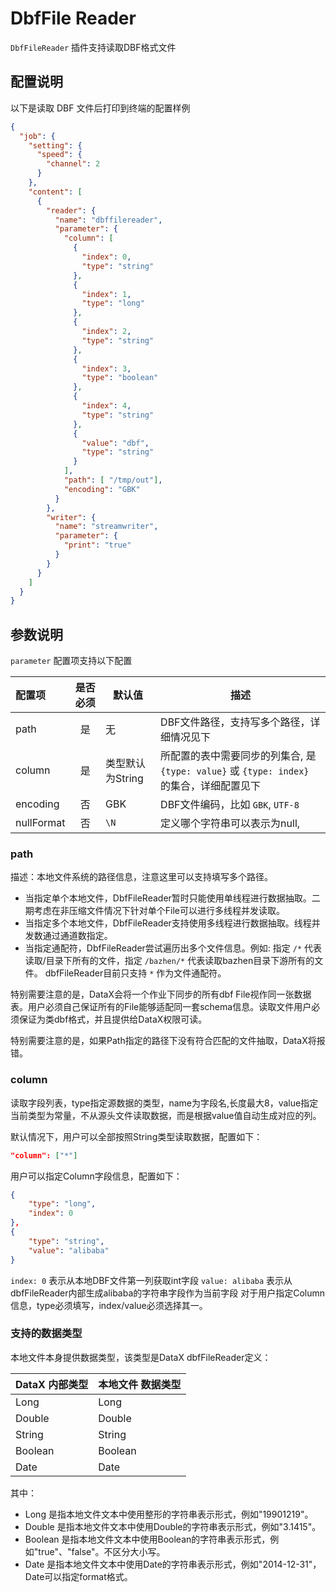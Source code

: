 # DbfFile Reader

`DbfFileReader` 插件支持读取DBF格式文件

## 配置说明

以下是读取 DBF 文件后打印到终端的配置样例

```json
{
  "job": {
    "setting": {
      "speed": {
        "channel": 2
      }
    },
    "content": [
      {
        "reader": {
          "name": "dbffilereader",
          "parameter": {
            "column": [
              {
                "index": 0,
                "type": "string"
              },
              {
                "index": 1,
                "type": "long"
              },
              {
                "index": 2,
                "type": "string"
              },
              {
                "index": 3,
                "type": "boolean"
              },
              {
                "index": 4,
                "type": "string"
              },
              {
                "value": "dbf",
                "type": "string"
              }
            ],
            "path": [ "/tmp/out"],
            "encoding": "GBK"
          }
        },
        "writer": {
          "name": "streamwriter",
          "parameter": {
            "print": "true"
          }
        }
      }
    ]
  }
}
```

## 参数说明

`parameter` 配置项支持以下配置

| 配置项      | 是否必须 | 默认值       |    描述    |
| :----------| :------: | ------------ |-------------|
| path       |    是    | 无           | DBF文件路径，支持写多个路径，详细情况见下 |
| column     |    是    | 类型默认为String  | 所配置的表中需要同步的列集合, 是 `{type: value}` 或 `{type: index}` 的集合，详细配置见下 |
| encoding   |    否    | GBK        | DBF文件编码，比如 `GBK`, `UTF-8` |
| nullFormat |    否    | `\N`         | 定义哪个字符串可以表示为null, |
 
### path

描述：本地文件系统的路径信息，注意这里可以支持填写多个路径。 

- 当指定单个本地文件，DbfFileReader暂时只能使用单线程进行数据抽取。二期考虑在非压缩文件情况下针对单个File可以进行多线程并发读取。  
- 当指定多个本地文件，DbfFileReader支持使用多线程进行数据抽取。线程并发数通过通道数指定。  
- 当指定通配符，DbfFileReader尝试遍历出多个文件信息。例如: 指定 `/*` 代表读取/目录下所有的文件，指定 `/bazhen/*` 代表读取bazhen目录下游所有的文件。
dbfFileReader目前只支持 `*` 作为文件通配符。

特别需要注意的是，DataX会将一个作业下同步的所有dbf File视作同一张数据表。用户必须自己保证所有的File能够适配同一套schema信息。读取文件用户必须保证为类dbf格式，并且提供给DataX权限可读。

特别需要注意的是，如果Path指定的路径下没有符合匹配的文件抽取，DataX将报错。

### column

读取字段列表，type指定源数据的类型，name为字段名,长度最大8，value指定当前类型为常量，不从源头文件读取数据，而是根据value值自动生成对应的列。

默认情况下，用户可以全部按照String类型读取数据，配置如下：

```json
"column": ["*"]
```

用户可以指定Column字段信息，配置如下：

```json
{
    "type": "long",
    "index": 0   
},
{
    "type": "string",
    "value": "alibaba"  
}
```

`index: 0` 表示从本地DBF文件第一列获取int字段
`value: alibaba` 表示从dbfFileReader内部生成alibaba的字符串字段作为当前字段
对于用户指定Column信息，type必须填写，index/value必须选择其一。

### 支持的数据类型

本地文件本身提供数据类型，该类型是DataX dbfFileReader定义：

| DataX 内部类型| 本地文件 数据类型    |
| -------- | -----  |
| Long     |Long |
| Double   |Double|
| String   |String|
| Boolean  |Boolean |
| Date     |Date |

其中：

- Long 是指本地文件文本中使用整形的字符串表示形式，例如"19901219"。
- Double 是指本地文件文本中使用Double的字符串表示形式，例如"3.1415"。
- Boolean 是指本地文件文本中使用Boolean的字符串表示形式，例如"true"、"false"。不区分大小写。
- Date 是指本地文件文本中使用Date的字符串表示形式，例如"2014-12-31"，Date可以指定format格式。
